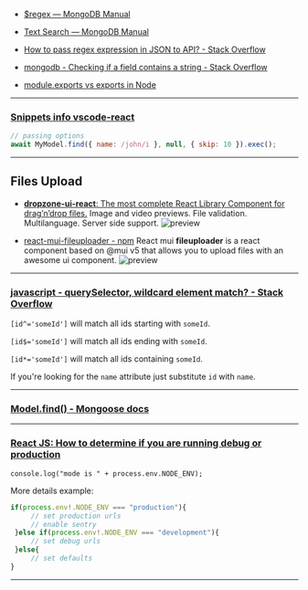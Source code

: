 - [$regex — MongoDB Manual](https://www.mongodb.com/docs/manual/reference/operator/query/regex/)

- [Text Search — MongoDB Manual](https://www.mongodb.com/docs/v3.2/text-search/)

- [How to pass regex expression in JSON to API? - Stack Overflow](https://stackoverflow.com/questions/56471002/how-to-pass-regex-expression-in-json-to-api)

- [mongodb - Checking if a field contains a string - Stack Overflow](https://stackoverflow.com/questions/10610131/checking-if-a-field-contains-a-string)

- [module.exports vs exports in Node](https://www.freecodecamp.org/news/module-exports-how-to-export-in-node-js-and-javascript/)

---

### [Snippets info vscode-react](https://github.com/ults-io/vscode-react-javascript-snippets/blob/HEAD/docs/Snippets.md)

```js
// passing options
await MyModel.find({ name: /john/i }, null, { skip: 10 }).exec();
```

---

## Files Upload

- [**dropzone-ui-react**: The most complete React Library Component for drag’n’drop files.](https://github.com/dropzone-ui/dropzone-ui-react) Image and video previews. File validation. Multilanguage. Server side support.
  ![preview](https://user-images.githubusercontent.com/43678736/148801752-954fa819-023d-4596-b557-56f7a38f4745.png)

- [react-mui-fileuploader - npm](https://www.npmjs.com/package/react-mui-fileuploader?activeTab=readme) React mui **fileuploader** is a react component based on @mui v5 that allows you to upload files with an awesome ui component.
  ![preview](https://raw.githubusercontent.com/rouftom/react-mui-fileuploader/HEAD/public/preview.png)

---

### [javascript - querySelector, wildcard element match? - Stack Overflow](https://stackoverflow.com/questions/8714090/queryselector-wildcard-element-match)

`[id^='someId']` will match all ids starting with `someId`.

`[id$='someId']` will match all ids ending with `someId`.

`[id*='someId']` will match all ids containing `someId`.

If you're looking for the `name` attribute just substitute `id` with `name`.

---

### [Model.find() - Mongoose docs](https://mongoosejs.com/docs/api.html#model_Model-find)

---

### [React JS: How to determine if you are running debug or production](https://stackoverflow.com/questions/68892061/react-js-how-to-determine-if-you-are-running-debug-or-production)

`console.log("mode is " + process.env.NODE_ENV);`

More details example:

```javascript
if(process.env!.NODE_ENV === "production"){
     // set production urls
     // enable sentry
 }else if(process.env!.NODE_ENV === "development"){
     // set debug urls
 }else{
     // set defaults
}
```

---
